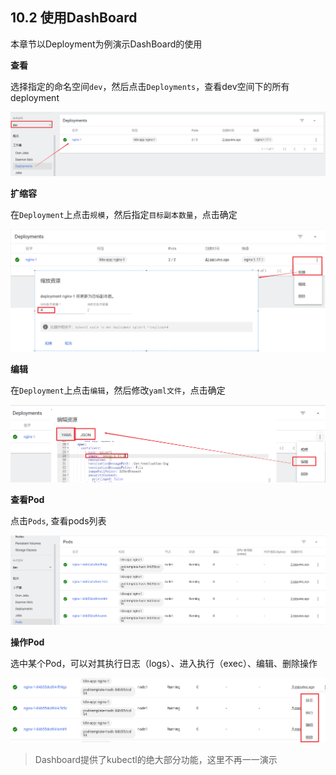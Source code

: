 ## 10.2 使用DashBoard

本章节以Deployment为例演示DashBoard的使用

**查看**

选择指定的命名空间`dev`，然后点击`Deployments`，查看dev空间下的所有deployment

![img](../assets/image-20200520154628679.png)

**扩缩容**

在`Deployment`上点击`规模`，然后指定`目标副本数量`，点击确定

![img](../assets/image-20200520162605102.png)

**编辑**

在`Deployment`上点击`编辑`，然后修改`yaml文件`，点击确定

![image-20200520163253644](../assets/image-20200520163253644.png)

**查看Pod**

点击`Pods`, 查看pods列表

![img](../assets/image-20200520163552110.png)

**操作Pod**

选中某个Pod，可以对其执行日志（logs）、进入执行（exec）、编辑、删除操作

![img](../assets/image-20200520163832827.png)

> Dashboard提供了kubectl的绝大部分功能，这里不再一一演示





